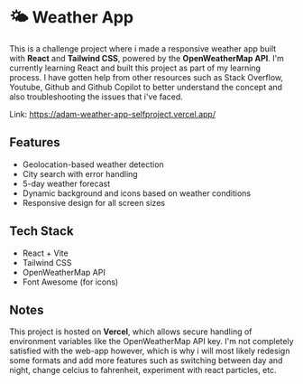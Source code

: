 # 🌤️ Weather App

This is a challenge project where i made a responsive weather app built with **React** and **Tailwind CSS**, powered by the **OpenWeatherMap API**.
I'm currently learning React and built this project as part of my learning process. I have gotten help from other resources such as Stack Overflow, Youtube, Github and Github Copilot to better understand the concept and also troubleshooting the issues that i've faced.


Link: https://adam-weather-app-selfproject.vercel.app/

## Features

-  Geolocation-based weather detection  
-  City search with error handling  
-  5-day weather forecast  
-  Dynamic background and icons based on weather conditions  
-  Responsive design for all screen sizes

## Tech Stack

- React + Vite  
- Tailwind CSS  
- OpenWeatherMap API  
- Font Awesome (for icons)

## Notes

This project is hosted on **Vercel**, which allows secure handling of environment variables like the OpenWeatherMap API key.
I'm not completely satisfied with the web-app however, which is why i will most likely redesign some formats and add more features such as switching between day and night, change celcius to fahrenheit, experiment with react particles, etc.
